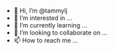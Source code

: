 - 👋 Hi, I’m @tammylj
- 👀 I’m interested in ...
- 🌱 I’m currently learning ...
- 💞️ I’m looking to collaborate on ...
- 📫 How to reach me ...

<!---
tammylj/tammylj is a ✨ special ✨ repository because its `README.md` (this file) appears on your GitHub profile.
You can click the Preview link to take a look at your changes.
--->
